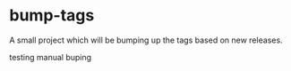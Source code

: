 # bump-tags
A small project which will be bumping up the tags based on new releases.

testing manual buping
